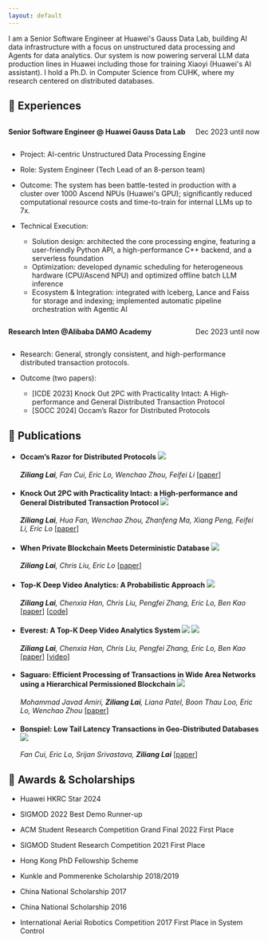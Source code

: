 ```yaml
---
layout: default
---
```


I am a Senior Software Engineer at Huawei's Gauss Data Lab, building AI data infrastructure with a focus on unstructured data processing and Agents for data analytics. Our system is now powering serveral LLM data production lines in Huawei including those for training Xiaoyi (Huawei's AI assistant). I hold a Ph.D. in Computer Science from CUHK, where my research centered on distributed databases.

## :necktie: Experiences

<div style="display: flex; align-items: center;">
  <h4 style="margin: 1em 0em;">Senior Software Engineer @ Huawei Gauss Data Lab</h4>
  <span style="margin-left: auto;">Dec 2023 until now</span>
</div>


- Project: AI-centric Unstructured Data Processing Engine

- Role: System Engineer (Tech Lead of an 8-person team)

- Outcome: The system has been battle-tested in production with a cluster over 1000 Ascend NPUs (Huawei's GPU); significantly reduced computational resource costs and time-to-train for internal LLMs up to 7x.

- Technical Execution:

  - Solution design: architected the core processing engine, featuring a user-friendly Python API, a high-performance C++ backend, and a serverless foundation
  - Optimization: developed dynamic scheduling for heterogeneous hardware (CPU/Ascend NPU) and optimized offline batch LLM inference
  - Ecosystem & Integration: integrated with Iceberg, Lance and Faiss for storage and indexing; implemented automatic pipeline orchestration with Agentic AI 

<div style="display: flex; align-items: center;">
  <h4 style="margin: 1em 0em;">Research Inten @Alibaba DAMO Academy</h4>
  <span style="margin-left: auto;">Dec 2023 until now</span>
</div>

- Research: General, strongly consistent, and high-performance distributed transaction protocols. 

- Outcome (two papers):

  - [ICDE 2023] Knock Out 2PC with Practicality Intact: A High-performance and General Distributed Transaction Protocol
  - [SOCC 2024] Occam’s Razor for Distributed Protocols

## :book: Publications

- #### Occam’s Razor for Distributed Protocols ![](https://img.shields.io/badge/SOCC_2024-blue)
  
  ***Ziliang Lai**, Fan Cui, Eric Lo, Wenchao Zhou, Feifei Li* [[paper](https://dl.acm.org/doi/abs/10.1145/3698038.3698514)]

- #### Knock Out 2PC with Practicality Intact: a High-performance and General Distributed Transaction Protocol ![](https://img.shields.io/badge/ICDE_2023-blue)

  ***Ziliang Lai**, Hua Fan, Wenchao Zhou, Zhanfeng Ma, Xiang Peng, Feifei Li, Eric Lo* [[paper](https://www.computer.org/csdl/proceedings-article/icde/2023/222700c317/1PByItj3Rjq)]

- #### When Private Blockchain Meets Deterministic Database ![](https://img.shields.io/badge/SIGMOD_2023-blue)

  ***Ziliang Lai**, Chris Liu, Eric Lo*
  [[paper](https://arxiv.org/abs/2211.15163)]

- #### Top-K Deep Video Analytics: A Probabilistic Approach ![](https://img.shields.io/badge/SIGMOD_2021-blue) 

  ***Ziliang Lai**, Chenxia Han, Chris Liu, Pengfei Zhang, Eric Lo, Ben Kao*
  [[paper](https://dl.acm.org/doi/abs/10.1145/3448016.3452786)]
  [[code](https://github.com/everest-project/everest)]

- #### Everest: A Top-K Deep Video Analytics System ![](https://img.shields.io/badge/SIGMOD_2022-blue) ![](https://img.shields.io/badge/Best_Demo_Runner_up-red) 

  ***Ziliang Lai**, Chenxia Han, Chris Liu, Pengfei Zhang, Eric Lo, Ben Kao*
  [[paper](https://dl.acm.org/doi/10.1145/3514221.3520151)]
  [[video](https://www.youtube.com/watch?v=iR4wxVi0yVU)]

- #### Saguaro: Efficient Processing of Transactions in Wide Area Networks using a Hierarchical Permissioned Blockchain ![](https://img.shields.io/badge/ICDE_2023-blue) 

  *Mohammad Javad Amiri, **Ziliang Lai**, Liana Patel, Boon Thau Loo, Eric Lo, Wenchao Zhou*
  [[paper](https://arxiv.org/abs/2101.08819)]

- #### Bonspiel: Low Tail Latency Transactions in Geo-Distributed Databases ![](https://img.shields.io/badge/VLDB_2025-blue) 
  
  *Fan Cui, Eric Lo, Srijan Srivastava, **Ziliang Lai*** [[paper](https://www.vldb.org/pvldb/vol18/p3840-cui.pdf)]

## :medal_sports: Awards & Scholarships

* Huawei HKRC Star 2024

* SIGMOD 2022 Best Demo Runner-up

* ACM Student Research Competition Grand Final 2022 First Place

* SIGMOD Student Research Competition 2021 First Place

* Hong Kong PhD Fellowship Scheme

* Kunkle and Pommerenke Scholarship 2018/2019

* China National Scholarship 2017

* China National Scholarship 2016

* International Aerial Robotics Competition 2017 First Place in System Control

